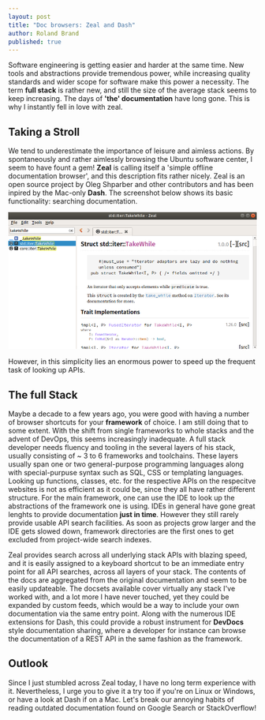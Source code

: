 ```yaml
---
layout: post
title: "Doc browsers: Zeal and Dash"
author: Roland Brand
published: true
---
```


Software engineering is getting easier and harder at the same time. New tools and abstractions provide tremendous power, 
while increasing quality standards and wider scope for software make this power a necessity. The term __full stack__ is rather new, and still the size of the average stack seems to keep increasing. The days of __'the' documentation__ have long gone. This is why I instantly fell in love with zeal.

## Taking a Stroll
We tend to underestimate the importance of leisure and aimless actions. By spontaneously and rather aimlessly browsing the Ubuntu software center, I seem to have fount a gem!
__Zeal__ is calling itself a 'simple offline documentation browser', and this description fits rather nicely. Zeal is an open source project by Oleg Shparber and other contributors and has been inpired by the Mac-only __Dash__. The screenshot below shows its basic functionality: searching documentation.

![Zeal](../images/zeal.png)

However, in this simplicity lies an enormous power to speed up the frequent task of looking up APIs.

## The full Stack
Maybe a decade to a few years ago, you were good with having a number of browser shortcuts for your __framework__ of choice. I am still doing that to some extent. With the shift from single frameworks to whole stacks and the advent of DevOps, this seems increasingly inadequate. A full stack developer needs fluency and tooling in the several layers of his stack, usually consisting of ~ 3 to 6 frameworks and toolchains. These layers usually span one or two general-purpose programming languages along with special-purpuse syntax such as SQL, CSS or templating languages.
Looking up functions, classes, etc. for the respective APIs on the respecitve websites is not as efficient as it could be, since they all have rather different structure. For the main framework, one can use the IDE to look up the abstractions of the framework one is using. IDEs in general have gone great lenghts to provide documentation __just in time__. However they still rarely provide usable API search facilities. As soon as projects grow larger and the IDE gets slowed down, framework directories are the first ones to get excluded from project-wide search indexes. 

Zeal provides search across all underlying stack APIs with blazing speed, and it is easily assigned to a keyboard shortcut to be an immediate entry point for all API searches, across all layers of your stack.
The contents of the docs are aggregated from the original documentation and seem to be easily updateable. 
The docsets available cover virtually any stack I've worked with, and a lot more I have never touched, yet they could be expanded by custom feeds, which would be a way to include your own documentation via the same entry point. Along with the numerous IDE extensions for Dash, this could provide a robust instrument for __DevDocs__ style documentation sharing, where a developer for instance can browse the documentation of a REST API in the same fashion as the framework.

## Outlook
Since I just stumbled across Zeal today, I have no long term experience with it. Nevertheless, I urge you to give it a try too if you're on Linux or Windows, or have a look at Dash if on a Mac. Let's break our annoying habits of reading outdated documentation found on Google Search or StackOverflow!

